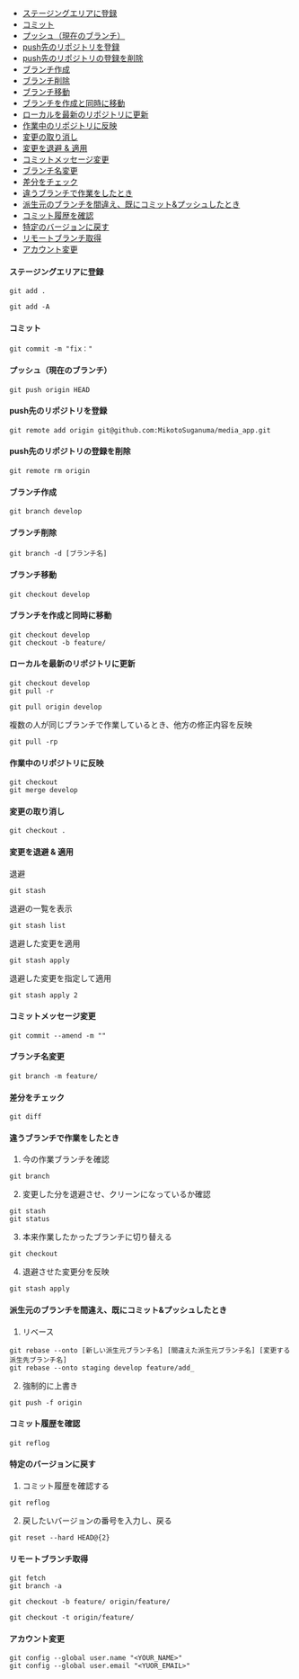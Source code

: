 - [ステージングエリアに登録](#ステージングエリアに登録)
- [コミット](#コミット)
- [プッシュ（現在のブランチ）](#プッシュ現在のブランチ)
- [push先のリポジトリを登録](#push先のリポジトリを登録)
- [push先のリポジトリの登録を削除](#push先のリポジトリの登録を削除)
- [ブランチ作成](#ブランチ作成)
- [ブランチ削除](#ブランチ削除)
- [ブランチ移動](#ブランチ移動)
- [ブランチを作成と同時に移動](#ブランチを作成と同時に移動)
- [ローカルを最新のリポジトリに更新](#ローカルを最新のリポジトリに更新)
- [作業中のリポジトリに反映](#作業中のリポジトリに反映)
- [変更の取り消し](#変更の取り消し)
- [変更を退避 & 適用](#変更を退避--適用)
- [コミットメッセージ変更](#コミットメッセージ変更)
- [ブランチ名変更](#ブランチ名変更)
- [差分をチェック](#差分をチェック)
- [違うブランチで作業をしたとき](#違うブランチで作業をしたとき)
- [派生元のブランチを間違え、既にコミット&プッシュしたとき](#派生元のブランチを間違え既にコミットプッシュしたとき)
- [コミット履歴を確認](#コミット履歴を確認)
- [特定のバージョンに戻す](#特定のバージョンに戻す)
- [リモートブランチ取得](#リモートブランチ取得)
- [アカウント変更](#アカウント変更)

#### ステージングエリアに登録
```
git add .
```
```
git add -A
```

#### コミット
```
git commit -m "fix："
```

#### プッシュ（現在のブランチ）
```
git push origin HEAD
```

#### push先のリポジトリを登録
```
git remote add origin git@github.com:MikotoSuganuma/media_app.git
```

#### push先のリポジトリの登録を削除
```
git remote rm origin
```

#### ブランチ作成
```
git branch develop
```

#### ブランチ削除
```
git branch -d [ブランチ名]
```

#### ブランチ移動
```
git checkout develop
```

#### ブランチを作成と同時に移動
```
git checkout develop
git checkout -b feature/
```

#### ローカルを最新のリポジトリに更新
```
git checkout develop
git pull -r
```

```
git pull origin develop
```

複数の人が同じブランチで作業しているとき、他方の修正内容を反映
```
git pull -rp
```

#### 作業中のリポジトリに反映
```
git checkout
git merge develop
```

#### 変更の取り消し
```
git checkout .
```

#### 変更を退避 & 適用
退避
```
git stash
```

退避の一覧を表示
```
git stash list
```

退避した変更を適用
```
git stash apply
```

退避した変更を指定して適用
```
git stash apply 2
```

#### コミットメッセージ変更
```
git commit --amend -m ""
```

#### ブランチ名変更
```
git branch -m feature/
```

#### 差分をチェック
```
git diff
```

#### 違うブランチで作業をしたとき

1. 今の作業ブランチを確認
```
git branch
```

2. 変更した分を退避させ、クリーンになっているか確認
```
git stash
git status
```

3. 本来作業したかったブランチに切り替える
```
git checkout
```

4. 退避させた変更分を反映
```
git stash apply
```

#### 派生元のブランチを間違え、既にコミット&プッシュしたとき
1. リベース
```
git rebase --onto [新しい派生元ブランチ名] [間違えた派生元ブランチ名] [変更する派生先ブランチ名]
git rebase --onto staging develop feature/add_
```

2. 強制的に上書き
```
git push -f origin
```


#### コミット履歴を確認
```
git reflog
```

#### 特定のバージョンに戻す
1. コミット履歴を確認する
```
git reflog
```
2. 戻したいバージョンの番号を入力し、戻る
```
git reset --hard HEAD@{2}
```

#### リモートブランチ取得
```
git fetch
git branch -a
```

```
git checkout -b feature/ origin/feature/
```

```
git checkout -t origin/feature/
```

#### アカウント変更
```
git config --global user.name "<YOUR_NAME>"
git config --global user.email "<YUOR_EMAIL>"
```